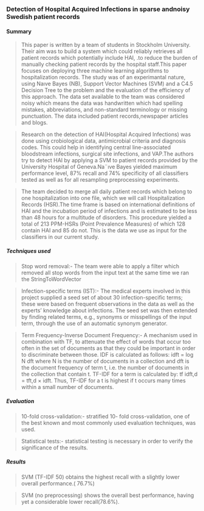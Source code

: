 ### Detection of Hospital Acquired Infections in sparse andnoisy Swedish patient records

#### Summary

>This paper is written by a team of students in Stockholm University. Their aim was to build a system which could reliably
retrieves all patient records which potentially include HAI,
.to reduce the burden of manually checking patient records
by the hospital staff.This paper focuses on deploying three machine learning
algorithms to hospitalization records. The study was of an experimantal nature, using  Naıve Bayes (NB), Support Vector Machines (SVM) and a C4.5 Decision Tree to the
problem and the evaluation of the efficiency of this approach. The data set available to the team was considered noisy which means the data was handwritten which had spelling mistakes, abbreviations, and non-standard terminology or missing punctuation.  The data included patient records,newspaper articles and blogs.

>Research on the detection of HAI(Hospital Acquired Infections) was done using
crobiological data, antimicrobial criteria and diagnosis codes. This could help in identifying central line-associated bloodstream infections, surgical site
infections, and VAP.The authors try to detect HAI by applying a SVM to patient records provided by the University Hospital of Geneva.Na¨ıve Bayes yielded maximum performance level, 87% recall and 74% specificity of all classifiers tested as well
as for all resampling preprocessing experiments.

>The team decided to merge all daily patient records which
belong to one hospitalization into one file, which we will call
Hospitalization Records (HSR).The time frame is based on international definitions
of HAI and the incubation period of infections and is estimated to be less than 48 hours for a multitude of disorders.
This procedure yielded a total of 213 PPM-HSRs (Point
Prevalence Measures) of which 128 contain HAI and 85 do not. This is the data we use as input for the classifiers in our current study.

##### Techniques used

  >Stop word removal:- The team were able to
apply a filter which removed all stop words from the input
text at the same time we ran the StringToWordVector

>Infection-specific terms (IST):-  The medical experts involved in this project supplied a seed set of about 30 infection-specific terms; these
were based on frequent observations in the data as well as the
experts’ knowledge about infections. The seed set was then
extended by finding related terms, e.g., synonyms or misspellings of the input term, through the use of an automatic
synonym generator.

>Term Frequency-Inverse Document Frequency:- A mechanism used in combination with TF, to attenuate the effect of words that occur too often in the set of documents as that they could be
important in order to discriminate between those. IDF is
calculated as follows: idft = log N
dft where N is the number of documents in a collection and dft is the document
frequency of term t, i.e. the number of documents in the
collection that contain t. TF-IDF for a term is calculated
by: tf idft,d = tft,d × idft. Thus, TF-IDF for a t is highest
if t occurs many times within a small number of documents.

##### Evaluation

>10-fold cross-validation:- stratified 10-
fold cross-validation, one of the best known and most commonly used evaluation techniques, was used.

>Statistical tests:-  statistical testing
is necessary in order to verify the significance of the results.

##### Results

>SVM (TF-IDF 50) obtains the highest recall with a
slightly lower overall performance.( 76.7%)

>SVM (no preprocessing) shows the overall best performance, having yet a considerable lower recall(78.6%).
